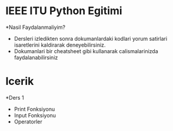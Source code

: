 # IEEE ITU Python Egitimi
*Nasil Faydalanmaliyim?
- Dersleri izledikten sonra dokumanlardaki kodlari yorum satirlari isaretlerini kaldirarak deneyebilirsiniz.
- Dokumanlari bir cheatsheet gibi kullanarak calismalarinizda faydalanabilirsiniz

# Icerik
*Ders 1
- Print Fonksiyonu
- Input Fonksiyonu
- Operatorler

